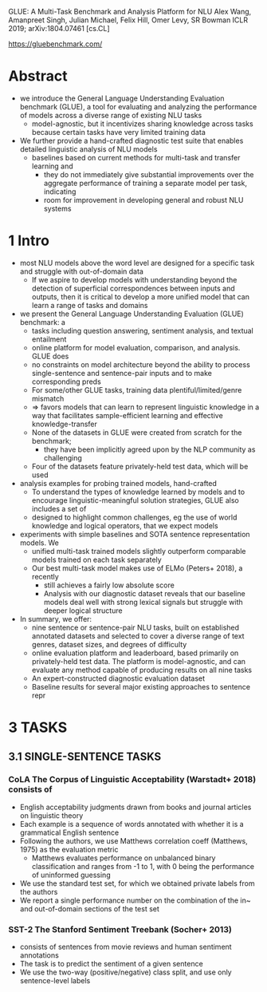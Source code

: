 GLUE: A Multi-Task Benchmark and Analysis Platform for NLU
Alex Wang, Amanpreet Singh, Julian Michael, Felix Hill, Omer Levy, SR Bowman
ICLR 2019; arXiv:1804.07461 [cs.CL]

https://gluebenchmark.com/

# Abstract

* we introduce the General Language Understanding Evaluation benchmark (GLUE),
  a tool for evaluating and analyzing the performance of models across a
  diverse range of existing NLU tasks
  * model-agnostic, but it incentivizes sharing knowledge across tasks because
    certain tasks have very limited training data
* We further provide a hand-crafted diagnostic test suite that enables detailed
  linguistic analysis of NLU models
  * baselines based on current methods for multi-task and transfer learning and
    * they do not immediately give substantial improvements over the aggregate
      performance of training a separate model per task, indicating
    * room for improvement in developing general and robust NLU systems

# 1 Intro

* most NLU models above the word level are designed for a specific task and
  struggle with out-of-domain data
  * If we aspire to develop models with understanding beyond the detection of
    superficial correspondences between inputs and outputs, then it is critical
    to develop a more unified model that can learn a range of tasks and domains
* we present the General Language Understanding Evaluation (GLUE) benchmark: a
  * tasks including question answering, sentiment analysis, and textual
    entailment
  * online platform for model evaluation, comparison, and analysis. GLUE does
  * no constraints on model architecture beyond the ability to process
    single-sentence and sentence-pair inputs and to make corresponding preds
  * For some/other GLUE tasks, training data plentiful/limited/genre mismatch
  * => favors models that can learn to represent linguistic knowledge in a way
    that facilitates sample-efficient learning and effective knowledge-transfer
  * None of the datasets in GLUE were created from scratch for the benchmark;
    * they have been implicitly agreed upon by the NLP community as challenging
  * Four of the datasets feature privately-held test data, which will be used
* analysis examples for probing trained models, hand-crafted
  * To understand the types of knowledge learned by models and to encourage
    linguistic-meaningful solution strategies, GLUE also includes a set of
  * designed to highlight common challenges,
    eg the use of world knowledge and logical operators, that we expect models
* experiments with simple baselines and SOTA sentence representation models. We
  * unified multi-task trained models slightly outperform comparable models
    trained on each task separately
  * Our best multi-task model makes use of ELMo (Peters+ 2018), a recently
    * still achieves a fairly low absolute score
    * Analysis with our diagnostic dataset reveals that our
      baseline models deal well with strong lexical signals but
      struggle with deeper logical structure
* In summary, we offer:
  * nine sentence or sentence-pair NLU tasks,
    built on established annotated datasets and selected to cover a
    diverse range of text genres, dataset sizes, and degrees of difficulty
  * online evaluation platform and leaderboard, based primarily on
    privately-held test data. The platform is model-agnostic, and can evaluate
    any method capable of producing results on all nine tasks
  * An expert-constructed diagnostic evaluation dataset
  * Baseline results for several major existing approaches to sentence repr

# 3 TASKS

## 3.1 SINGLE-SENTENCE TASKS

### CoLA The Corpus of Linguistic Acceptability (Warstadt+ 2018) consists of

* English acceptability judgments drawn from books and journal articles on
  linguistic theory
* Each example is a sequence of words annotated with whether it is a
  grammatical English sentence
* Following the authors, we use Matthews correlation coeff (Matthews, 1975) as
  the evaluation metric
  * Matthews evaluates performance on unbalanced binary classification and
    ranges from -1 to 1, with 0 being the performance of uninformed guessing
* We use the standard test set, for which we obtained private labels from the
  authors
* We report a single performance number on the combination of the in~ and
  out-of-domain sections of the test set

### SST-2 The Stanford Sentiment Treebank (Socher+ 2013)

* consists of sentences from movie reviews and human sentiment annotations
* The task is to predict the sentiment of a given sentence
* We use the two-way (positive/negative) class split, and use only
  sentence-level labels
